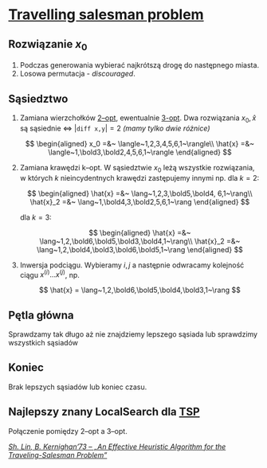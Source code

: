 # [Travelling salesman problem][tsp]

## Rozwiązanie $x_0$

1. Podczas generowania wybierać najkrótszą drogę do następnego miasta.
2. Losowa permutacja - *discouraged*.

## Sąsiedztwo

1. Zamiana wierzchołków [2–opt][2-opt], ewentualnie [3-opt][3-opt]. Dwa rozwiązania $x_0,\hat{x}$ są sąsiednie $\iff$ $|$`diff x,y`$| = 2$ *(mamy tylko dwie różnice)*

    $$
    \begin{aligned}
    x_0 =&~ \langle~1,2,3,4,5,6,1~\rangle\\
    \hat{x} =&~ \langle~1,\bold3,\bold2,4,5,6,1~\rangle
    \end{aligned}
    $$

2. Zamiana krawędzi k–opt. W sąsiedztwie $x_0$ leżą wszystkie rozwiązania, w których $k$ nieincydentnych krawędzi zastępujemy innymi np. dla $k=2$:

    $$
    \begin{aligned}
      \hat{x} =&~ \lang~1,2,3,\bold5,\bold4, 6,1~\rang\\
      \hat{x}_2 =&~ \lang~1,\bold4,3,\bold2,5,6,1~\rang
    \end{aligned}
    $$

    dla $k=3$:

    $$
    \begin{aligned}
      \hat{x} =&~ \lang~1,2,\bold6,\bold5,\bold3,\bold4,1~\rang\\
      \hat{x}_2 =&~ \lang~1,2,\bold4,\bold3,\bold6,\bold5,1~\rang
    \end{aligned}
    $$

3. Inwersja podciągu. Wybieramy $i,j$ a następnie odwracamy kolejność ciągu $x^{(i)}\dots x^{(j)}$, np.

    $$
    \hat{x} = \lang~1,2,\bold6,\bold5,\bold4,\bold3,1~\rang
    $$


## Pętla główna

Sprawdzamy tak długo aż nie znajdziemy lepszego sąsiada lub sprawdzimy wszystkich sąsiadów

## Koniec

Brak lepszych sąsiadów lub koniec czasu.

## Najlepszy znany LocalSearch dla [TSP][tsp]

Połączenie pomiędzy 2–opt a 3–opt.

[*Sh. Lin, B. Kernighan’73 – „An Effective Heuristic Algorithm for the Traveling-Salesman Problem”*][effective-alg]

[tsp]: https://en.wikipedia.org/wiki/Travelling_salesman_problem

[2-opt]: http://matejgazda.com/tsp-algorithms-2-opt-3-opt-in-python/

[3-opt]: http://tsp-basics.blogspot.com/2017/03/3-opt-move.html

[effective-alg]: https://www.cs.princeton.edu/~bwk/btl.mirror/tsp.pdf


